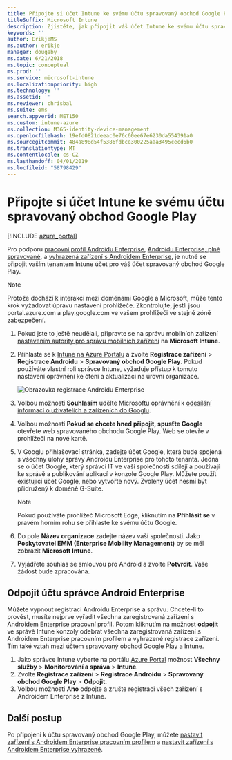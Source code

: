 ```yaml
---
title: Připojte si účet Intune ke svému účtu spravovaný obchod Google Play.
titleSuffix: Microsoft Intune
description: Zjistěte, jak připojit váš účet Intune ke svému účtu spravovaný obchod Google Play.
keywords: ''
author: ErikjeMS
ms.author: erikje
manager: dougeby
ms.date: 6/21/2018
ms.topic: conceptual
ms.prod: ''
ms.service: microsoft-intune
ms.localizationpriority: high
ms.technology: ''
ms.assetid: ''
ms.reviewer: chrisbal
ms.suite: ems
search.appverid: MET150
ms.custom: intune-azure
ms.collection: M365-identity-device-management
ms.openlocfilehash: 19efd0821deeac0e76c60ee67e6230da554391a0
ms.sourcegitcommit: 484a898d54f5386fdbce300225aaa3495cecd6b0
ms.translationtype: MT
ms.contentlocale: cs-CZ
ms.lasthandoff: 04/01/2019
ms.locfileid: "58798429"
---
```

# <a name="connect-your-intune-account-to-your-managed-google-play-account"></a>Připojte si účet Intune ke svému účtu spravovaný obchod Google Play

[!INCLUDE [azure_portal](./includes/azure_portal.md)]

Pro podporu [pracovní profil Androidu Enterprise](android-work-profile-enroll.md), [Androidu Enterprise, plně spravované](android-fully-managed-enroll.md), a [vyhrazená zařízení s Androidem Enterprise](android-kiosk-enroll.md), je nutné se připojit vaším tenantem Intune účet pro váš účet spravovaný obchod Google Play.  

> [!NOTE]
> Protože dochází k interakci mezi doménami Google a Microsoft, může tento krok vyžadovat úpravu nastavení prohlížeče.  Zkontrolujte, jestli jsou portal.azure.com a play.google.com ve vašem prohlížeči ve stejné zóně zabezpečení.

1. Pokud jste to ještě neudělali, připravte se na správu mobilních zařízení [nastavením autority pro správu mobilních zařízení](mdm-authority-set.md) na **Microsoft Intune**.
2. Přihlaste se k [Intune na Azure Portalu](https://aka.ms/intuneportal) a zvolte **Registrace zařízení** > **Registrace Androidu** > **Spravovaný obchod Google Play**.  Pokud používáte vlastní roli správce Intune, vyžaduje přístup k tomuto nastavení oprávnění ke čtení a aktualizaci na úrovni organizace.
   
   ![Obrazovka registrace Androidu Enterprise](./media/android-work-bind.png)

3. Volbou možnosti **Souhlasím** udělte Microsoftu oprávnění k [odesílání informací o uživatelích a zařízeních do Googlu](data-intune-sends-to-google.md). 
   
4. Volbou možnosti **Pokud se chcete hned připojit, spusťte Google** otevřete web spravovaného obchodu Google Play. Web se otevře v prohlížeči na nové kartě.
  
5. V Googlu přihlašovací stránka, zadejte účet Google, která bude spojená s všechny úlohy správy Androidu Enterprise pro tohoto tenanta. Jedná se o účet Google, který správci IT ve vaší společnosti sdílejí a používají ke správě a publikování aplikací v konzole Google Play. Můžete použít existující účet Google, nebo vytvořte nový. Zvolený účet nesmí být přidružený k doméně G-Suite.
    
    > [!Note]
    > Pokud používáte prohlížeč Microsoft Edge, kliknutím na **Přihlásit se** v pravém horním rohu se přihlaste ke svému účtu Google.

6. Do pole **Název organizace** zadejte název vaší společnosti. Jako **Poskytovatel EMM (Enterprise Mobility Management)** by se měl zobrazit **Microsoft Intune**.

7. Vyjádřete souhlas se smlouvou pro Android a zvolte **Potvrdit**. Vaše žádost bude zpracována.

## <a name="disconnect-your-android-enterprise-administrative-account"></a>Odpojit účtu správce Android Enterprise

Můžete vypnout registraci Androidu Enterprise a správu. Chcete-li to provést, musíte nejprve vyřadit všechna zaregistrovaná zařízení s Androidem Enterprise pracovní profil. Potom kliknutím na možnost **odpojit** ve správě Intune konzoly odebrat všechna zaregistrovaná zařízení s Androidem Enterprise pracovním profilem a vyhrazené registrace zařízení. Tím také vztah mezi účtem spravovaný obchod Google Play a Intune.

1. Jako správce Intune vyberte na portálu [Azure Portal](https://portal.azure.com) možnost **Všechny služby** > **Monitorování a správa** > **Intune**.
2. Zvolte **Registrace zařízení** > **Registrace Androidu** > **Spravovaný obchod Google Play** > **Odpojit**.
3. Volbou možnosti **Ano** odpojte a zrušte registraci všech zařízení s Androidem Enterprise z Intune.

## <a name="next-steps"></a>Další postup

Po připojení k účtu spravovaný obchod Google Play, můžete [nastavit zařízení s Androidem Enterprise pracovním profilem](android-work-profile-enroll.md) a [nastavit zařízení s Androidem Enterprise vyhrazené](android-kiosk-enroll.md).
